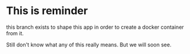 # This is reminder

this branch exists to shape this app in order to create a docker container from it.

Still don't know what any of this really means. But we will soon see.
